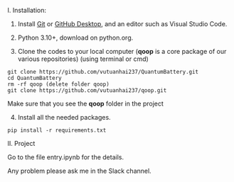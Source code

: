 
I. Installation:

1. Install [Git](https://git-scm.com/) or [GitHub Desktop](https://desktop.github.com/), and an editor such as Visual Studio Code.

2. Python 3.10+, download on python.org.

3. Clone the codes to your local computer (**qoop** is a core package of our various repositories) (using terminal or cmd)
```
git clone https://github.com/vutuanhai237/QuantumBattery.git
cd QuantumBattery
rm -rf qoop (delete folder qoop)
git clone https://github.com/vutuanhai237/qoop.git
```

Make sure that you see the **qoop** folder in the project

4. Install all the needed packages.
```
pip install -r requirements.txt
```
II. Project

Go to the file entry.ipynb for the details.

Any problem please ask me in the Slack channel.